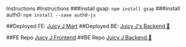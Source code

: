 Instructions
#Instructions
###install gsap: ```npm install gsap```
###install auth0: ```npm install --save auth0-js```

##Deployed FE: [Juicy J Mart](juicyjmart.surge.sh) 
##Deployed BE: [Juicy J's Backend 🍑](http://j-j-data.herokuapp.com)

##FE Repo [Juicy J Frontend](https://github.com/DamonLC21/JuicyJFrontEnd)
##BE Repo [Juicy J Backend 🍑](https://github.com/DamonLC21/JuicyJMart)

